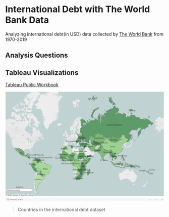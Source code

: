 # International Debt with The World Bank Data
Analyzing international debt(in USD) data collected by [The World Bank](https://datacatalog.worldbank.org/dataset/international-debt-statistics) from 1970-2019

## Analysis Questions


## Tableau Visualizations
[Tableau Public Workbook](https://public.tableau.com/profile/diannejardinez#!/vizhome/InternationalDebtwithTheWorldBankData/Map?publish=yes)


![](https://github.com/diannejardinez/SQL-World-Bank-International-Debt/blob/master/images/Tableau-Map.png)
> Countries in the international debt dataset